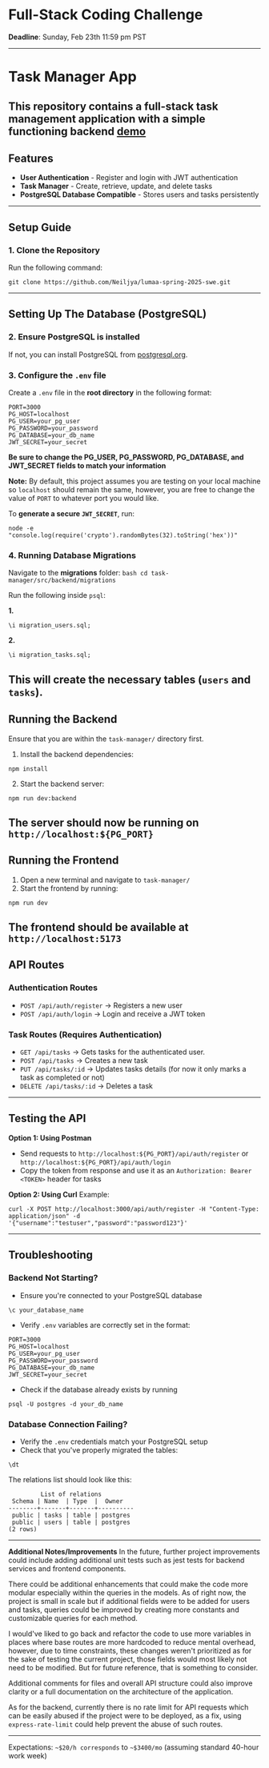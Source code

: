 # Full-Stack Coding Challenge

**Deadline**: Sunday, Feb 23th 11:59 pm PST

---

# Task Manager App

This repository contains a full-stack task management application with a simple functioning backend
[demo](https://youtu.be/hMFNlfUVsDg)
---

## Features
- **User Authentication** - Register and login with JWT authentication
- **Task Manager** - Create, retrieve, update, and delete tasks
- **PostgreSQL Database Compatible** - Stores users and tasks persistently

---
## Setup Guide

### 1. Clone the Repository
Run the following command:

```
git clone https://github.com/Neiljya/lumaa-spring-2025-swe.git
```
---
## Setting Up The Database (PostgreSQL)

### 2. Ensure PostgreSQL is installed
If not, you can install PostgreSQL from [postgresql.org](https://www.postgresql.org/download/).

### 3. Configure the `.env` file
Create a `.env` file in the **root directory** in the following format:

```
PORT=3000
PG_HOST=localhost
PG_USER=your_pg_user
PG_PASSWORD=your_password
PG_DATABASE=your_db_name
JWT_SECRET=your_secret
```
**Be sure to change the PG_USER, PG_PASSWORD, PG_DATABASE, and JWT_SECRET fields to match your information**

**Note:** By default, this project assumes you are testing on your local machine so `localhost` should remain the same, however, you are free to change the value of `PORT` to whatever port you would like.

To **generate a secure `JWT_SECRET`**, run:

```
node -e "console.log(require('crypto').randomBytes(32).toString('hex'))"
```
### 4. Running Database Migrations
Navigate to the **migrations** folder: 
``bash
cd task-manager/src/backend/migrations
``

Run the following inside `psql`:

**1.** 

```
\i migration_users.sql;
```

**2.**

```
\i migration_tasks.sql;
```

This will create the necessary tables (`users` and `tasks`).
---
## Running the Backend

Ensure that you are within the `task-manager/` directory first.

1. Install the backend dependencies:

```
npm install
```

2. Start the backend server:

```
npm run dev:backend
```

The server should now be running on `http://localhost:${PG_PORT}`
---

## Running the Frontend
1. Open a new terminal and navigate to `task-manager/`
2. Start the frontend by running:

```
npm run dev
```

The frontend should be available at `http://localhost:5173`
---
## API Routes
### **Authentication Routes**
- `POST /api/auth/register` -> Registers a new user
- `POST /api/auth/login` -> Login and receive a JWT token

### **Task Routes** (Requires Authentication)
- `GET /api/tasks` -> Gets tasks for the authenticated user.
- `POST /api/tasks` -> Creates a new task
- `PUT /api/tasks/:id` -> Updates tasks details (for now it only marks a task as completed or not)
- `DELETE /api/tasks/:id` -> Deletes a task

---
## Testing the API
**Option 1: Using Postman**
- Send requests to `http://localhost:${PG_PORT}/api/auth/register` or `http://localhost:${PG_PORT}/api/auth/login`
- Copy the token from response and use it as an `Authorization: Bearer <TOKEN>` header for tasks

**Option 2: Using Curl**
Example:
```
curl -X POST http://localhost:3000/api/auth/register -H "Content-Type:
application/json" -d '{"username":"testuser","password":"password123"}'
```

---
## Troubleshooting
### Backend Not Starting?
- Ensure you're connected to your PostgreSQL database
  
```
\c your_database_name
```

- Verify `.env` variables are correctly set in the format:
  
```
PORT=3000
PG_HOST=localhost
PG_USER=your_pg_user
PG_PASSWORD=your_password
PG_DATABASE=your_db_name
JWT_SECRET=your_secret
```

- Check if the database already exists by running
  
```
psql -U postgres -d your_db_name
```

### Database Connection Failing?
- Verify the `.env` credentials match your PostgreSQL setup
- Check that you've properly migrated the tables:
  
```
\dt
```

The relations list should look like this:

```
         List of relations
 Schema | Name  | Type  |  Owner
--------+-------+-------+----------
 public | tasks | table | postgres
 public | users | table | postgres
(2 rows)
```

---

**Additional Notes/Improvements**
In the future, further project improvements could include adding 
additional unit tests such as jest tests for backend services and frontend components.

There could be additional enhancements that could make the code more modular especially within
the queries in the models. As of right now, the project is small in scale but if additional fields
were to be added for users and tasks, queries could be improved by creating more constants and 
customizable queries for each method.

I would've liked to go back and refactor the code to use more variables in places
where base routes are more hardcoded to reduce mental overhead, however, due to time constraints,
these changes weren't prioritized as for the sake of testing the current project, those fields would
most likely not need to be modified. But for future reference, that is something to consider.

Additional comments for files and overall API structure could also improve clarity or a full documentation on the architecture of the application.

As for the backend, currently there is no rate limit for API requests which can be easily abused
if the project were to be deployed, as a fix, using `express-rate-limit` could help prevent
the abuse of such routes.

---

Expectations: ``~$20/h corresponds`` to ``~$3400/mo`` (assuming standard 40-hour work week)
